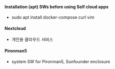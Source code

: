 #### Installation (apt) SWs before using Self cloud apps 
- sudo apt install docker-compose curl vim 

#### Nextcloud
- 개인용 클라우드 서비스 

#### Pironman5
- system SW for Pironman5, Sunfounder enclosure 
